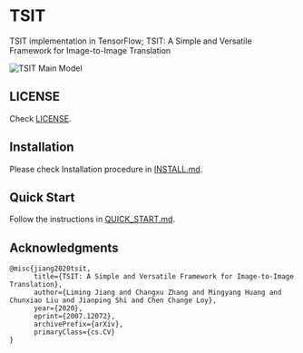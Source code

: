 # TSIT

TSIT implementation in TensorFlow; TSIT: A Simple and Versatile Framework for Image-to-Image Translation

![TSIT Main Model](https://user-images.githubusercontent.com/40779417/98499580-45b2a200-228d-11eb-8304-62b888f435f6.png)

## LICENSE

Check [LICENSE](LICENSE).

## Installation

Please check Installation procedure in [INSTALL.md](INSTALL.md).

## Quick Start

Follow the instructions in [QUICK_START.md](QUICK_START.md).

## Acknowledgments

```plain
@misc{jiang2020tsit,
      title={TSIT: A Simple and Versatile Framework for Image-to-Image Translation}, 
      author={Liming Jiang and Changxu Zhang and Mingyang Huang and Chunxiao Liu and Jianping Shi and Chen Change Loy},
      year={2020},
      eprint={2007.12072},
      archivePrefix={arXiv},
      primaryClass={cs.CV}
}
```
